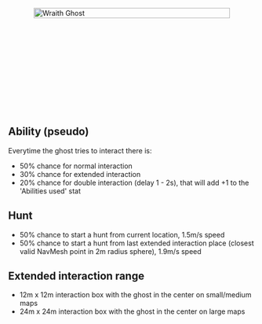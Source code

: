 <div class="wraith-container">
  <img src="/images/The_Twins_Discovered.webp" alt="Wraith Ghost" class="wraith-image" />
</div>

<style>
.wraith-container {
  display: flex;
  justify-content: center;
  align-items: center;
  min-height: 400px;
  position: relative;
  overflow: hidden;
}

.wraith-container::before {
  content: '';
  position: absolute;
  top: 0;
  left: 0;
  right: 0;
  bottom: 0;
  background: radial-gradient(circle at center, rgba(0,0,0,0) 30%, var(--vp-c-bg) 100%);
  pointer-events: none;
  z-index: 2;
}

.wraith-image {
  max-width: 400px;
  width: 100%;
  height: auto;
  filter: brightness(0.9) contrast(1.1);
  transition: all 0.3s ease;
}

.wraith-image:hover {
  filter: brightness(1) contrast(1.2);
  transform: scale(1.02);
}
</style>

## Ability (pseudo)
Everytime the ghost tries to interact there is:
- 50% chance for normal interaction
- 30% chance for extended interaction
- 20% chance for double interaction (delay 1 - 2s), that will add +1 to the 'Abilities used' stat

## Hunt
- 50% chance to start a hunt from current location, 1.5m/s speed
- 50% chance to start a hunt from last extended interaction place (closest valid NavMesh point in 2m radius sphere), 1.9m/s speed

## Extended interaction range
- 12m x 12m interaction box with the ghost in the center on small/medium maps
- 24m x 24m interaction box with the ghost in the center on large maps